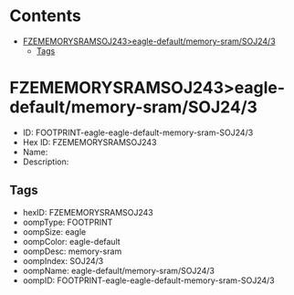 



Contents
========

* [FZEMEMORYSRAMSOJ243>eagle-default/memory-sram/SOJ24/3](#fzememorysramsoj243eagle-defaultmemory-sramsoj243)
	* [Tags](#tags)

# FZEMEMORYSRAMSOJ243>eagle-default/memory-sram/SOJ24/3

- ID: FOOTPRINT-eagle-eagle-default-memory-sram-SOJ24/3
- Hex ID: FZEMEMORYSRAMSOJ243
- Name: 
- Description: 

## Tags

- hexID: FZEMEMORYSRAMSOJ243
- oompType: FOOTPRINT
- oompSize: eagle
- oompColor: eagle-default
- oompDesc: memory-sram
- oompIndex: SOJ24/3
- oompName: eagle-default/memory-sram/SOJ24/3
- oompID: FOOTPRINT-eagle-eagle-default-memory-sram-SOJ24/3
